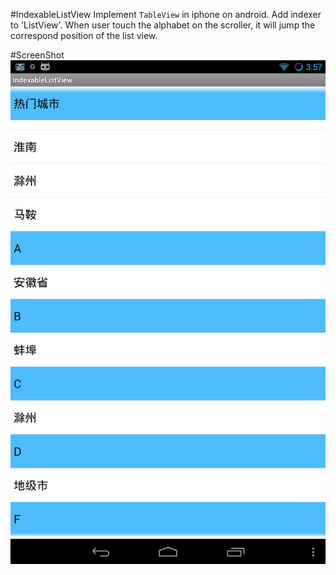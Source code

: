 #IndexableListView
Implement `TableView` in iphone on android. Add indexer to 'ListView'. When user touch the alphabet on the scroller, it will jump the correspond position of the list view.

#ScreenShot
![screenshot](screenshot.png)
